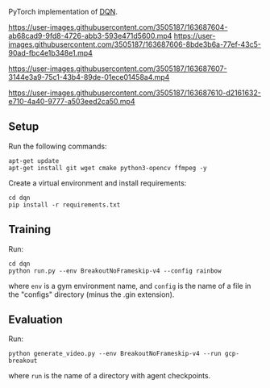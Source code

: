 PyTorch implementation of [DQN](http://web.stanford.edu/class/psych209/Readings/MnihEtAlHassibis15NatureControlDeepRL.pdf).



https://user-images.githubusercontent.com/3505187/163687604-ab68cad9-9fd8-4726-abb3-593e471d5600.mp4 https://user-images.githubusercontent.com/3505187/163687606-8bde3b6a-77ef-43c5-90ad-fbc4e1b348e1.mp4



https://user-images.githubusercontent.com/3505187/163687607-3144e3a9-75c1-43b4-89de-01ece01458a4.mp4




https://user-images.githubusercontent.com/3505187/163687610-d2161632-e710-4a40-9777-a503eed2ca50.mp4



## Setup

Run the following commands:

```
apt-get update
apt-get install git wget cmake python3-opencv ffmpeg -y
```

Create a virtual environment and install requirements:

```
cd dqn
pip install -r requirements.txt
```

## Training

Run:

```
cd dqn
python run.py --env BreakoutNoFrameskip-v4 --config rainbow
```

where `env` is a gym environment name, and `config` is the name of a file in the "configs" directory (minus the .gin extension).

## Evaluation

Run:

```
python generate_video.py --env BreakoutNoFrameskip-v4 --run gcp-breakout
```

where `run` is the name of a directory with agent checkpoints.
